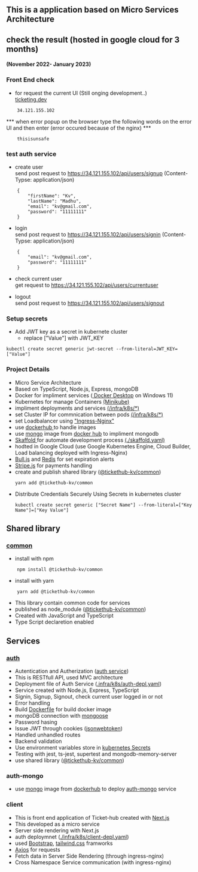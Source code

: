 ## This is a application based on Micro Services Architecture

## check the result (hosted in google cloud for 3 months)
#### (November 2022- January 2023)

### Front End check

- for request the current UI (Still onging development..) \
    [ticketing.dev](https://34.121.155.102)
```
    34.121.155.102
```
\*\*\* when error popup on the browser type the following words on the error UI and then enter (error occured because of the nginx) \*\*\*
```
    thisisunsafe
```

### test auth service
- create user \
send post request to https://34.121.155.102/api/users/signup (Content-Typse: application/json)
```
    {
        "firstName": "Kv",
        "lastName": "Madhu",
        "email": "kv@gmail.com",
        "password": "11111111"
    }
```

- login \
send post request to https://34.121.155.102/api/users/signin (Content-Typse: application/json)
```
    {
        "email": "kv@gmail.com",
        "password": "11111111"
    }
```

- check current user \
get request to https://34.121.155.102/api/users/currentuser

- logout \
send post request to https://34.121.155.102/api/users/signout
### Setup secrets

- Add JWT key as a secret in kubernete cluster
     - replace ["Value"] with JWT_KEY
```
kubectl create secret generic jwt-secret --from-literal=JWT_KEY=["Value"]
```


### Project Details

- Micro Service Architecture
- Based on TypeScript, Node.js, Express, mongoDB
- Docker for impliment services ([ Docker Desktop](https://www.docker.com/products/docker-desktop/) on Windows 11)
- Kubernetes for manage Containers [ (Minikube) ](https://minikube.sigs.k8s.io/docs/)
- impliment deployments and services [ (/infra/k8s/*) ](https://github.com/kavishkamk/ticket-hub/tree/main/infra/k8s)
- set Cluster IP for commnication between pods [ (/infra/k8s/*) ](https://github.com/kavishkamk/ticket-hub/tree/main/infra/k8s)
- set Loadbalancer using [ "Ingress-Nginx" ](https://github.com/kubernetes/ingress-nginx)
- use [ dockerhub ](https://hub.docker.com/) to handle images
- use [mongo](https://hub.docker.com/_/mongo) image from [docker hub]((https://hub.docker.com/search?q=)) to impliment mongodb
- [ Skaffold ](https://skaffold.dev/) for automate development process [ (./skaffold.yaml) ](https://github.com/kavishkamk/ticket-hub/blob/main/skaffold.yaml)
- hodted in Google Cloud (use Google Kubernetes Engine, Cloud Builder, Load balancing deployed with Ingress-Nginx)
- [Bull.js](https://optimalbits.github.io/bull/) and [Redis](https://redis.io/) for set expiration alerts
- [Stripe.js](https://stripe.com/) for payments handling
- create and publish shared library ([@tickethub-kv/common](https://www.npmjs.com/package/@tickethub-kv/common))
    ```
    yarn add @tickethub-kv/common
    ```
- Distribute Credentials Securely Using Secrets in kubernetes cluster 
    ```
    kubectl create secret generic ["Secret Name"] --from-literal=["Key Name"]=["Key Value"]
    ```

##  Shared library

### [common](https://github.com/kavishkamk/ticket-hub/tree/main/common)

- install with npm
```
    npm install @tickethub-kv/common
```

- install with yarn
```
    yarn add @tickethub-kv/common
```

- This library contain common code for services
- published as node_module ([@tickethub-kv/common](https://www.npmjs.com/package/@tickethub-kv/common))
- Created with JavaScript and TypeScript
- Type Script declaretion enabled

## Services

### [auth](https://github.com/kavishkamk/ticket-hub/blob/main/auth/README.md)

- Autentication and Autherization ([auth service](https://github.com/kavishkamk/ticket-hub/tree/main/auth))
- This is RESTfull API, used MVC architecture
- Deployment file of Auth Service ([.infra/k8s/auth-depl.yaml](https://github.com/kavishkamk/ticket-hub/blob/main/infra/k8s/auth-depl.yaml))
- Service created with Node.js, Express, TypeScript
- Signin, Signup, Signout, check current user logged in or not
- Error handling
- Build [ Dockerfile](https://github.com/kavishkamk/ticket-hub/blob/main/auth/Dockerfile) for build docker image
- mongoDB connection with [mongoose](https://mongoosejs.com/)
- Password hasing
- Issue JWT through cookies ([jsonwebtoken](https://www.npmjs.com/package/jsonwebtoken))
- Handled unhandled routes
- Backend validation
- Use environment variables store in [kubernetes Secrets](https://kubernetes.io/docs/tasks/inject-data-application/distribute-credentials-secure/)
- Testing with jest, ts-jest, supertest and mongodb-memory-server
- use shared library ([@tickethub-kv/common](https://www.npmjs.com/package/@tickethub-kv/common))

### auth-mongo

- use [mongo](https://hub.docker.com/_/mongo) image from [dockerhub](https://hub.docker.com/search?q=) to deploy [auth-mongo](https://github.com/kavishkamk/ticket-hub/blob/main/infra/k8s/auth-mongo-depl.yaml) service

### client

- This is front end application of Ticket-hub created with [Next.js](https://nextjs.org/)
- This developed as a micro service
- Server side rendering with Next.js
- auth deploymnet ([./infra/k8s/client-depl.yaml](https://github.com/kavishkamk/ticket-hub/blob/main/infra/k8s/client-depl.yaml))
- used [Bootstrap](https://getbootstrap.com/), [tailwind.css](https://tailwindcss.com/) framworks
- [Axios](https://www.npmjs.com/package/axios) for requests
- Fetch data in Server Side Rendering (through ingress-nginx)
- Cross Namespace Service communication (with ingress-nginx)
